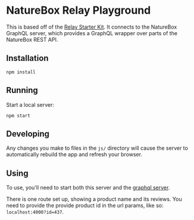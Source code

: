 # NatureBox Relay Playground

This is based off of the [Relay Starter Kit](https://github.com/relayjs/relay-starter-kit). It connects to the NatureBox GraphQL server, which provides a GraphQL wrapper over parts of the NatureBox REST API.

## Installation

```
npm install
```

## Running

Start a local server:

```
npm start
```

## Developing

Any changes you make to files in the `js/` directory will cause the server to
automatically rebuild the app and refresh your browser.

## Using

To use, you'll need to start both this server and the [graphql server](https://github.com/collinksmith/naturebox-graphql-server).

There is one route set up, showing a product name and its reviews. You need to provide the provide product id in the url params, like so: `localhost:4000?id=437`.